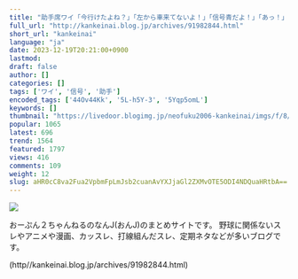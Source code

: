 ```yaml
---
title: "助手席ワイ「今行けたよね？」「左から車来てないよ！」「信号青だよ！」「あっ！」 "
full_url: "http://kankeinai.blog.jp/archives/91982844.html"
short_url: "kankeinai"
language: "ja"
date: 2023-12-19T20:21:00+0900
lastmod: 
draft: false
author: []
categories: []
tags: ['ワイ', '信号', '助手']
encoded_tags: ['44Ov44Kk', '5L-h5Y-3', '5Yqp5omL']
keywords: []
thumbnail: "https://livedoor.blogimg.jp/neofuku2006-kankeinai/imgs/f/8/f8ce4bd9-s.jpg"
popular: 1065
latest: 696
trend: 1564
featured: 1797
views: 416
comments: 109
weight: 12
slug: aHR0cC8va2Fua2VpbmFpLmJsb2cuanAvYXJjaGl2ZXMvOTE5ODI4NDQuaHRtbA==
---
```


![](https://livedoor.blogimg.jp/neofuku2006-kankeinai/imgs/f/8/f8ce4bd9-s.jpg)

<div> <p id='blog-description'>おーぷん２ちゃんねるのなんJ(おんJ)のまとめサイトです。 野球に関係ないスレやアニメや漫画、カッスレ、打線組んだスレ、定期ネタなどが多いブログです。</p> </div>

(http//kankeinai.blog.jp/archives/91982844.html)
